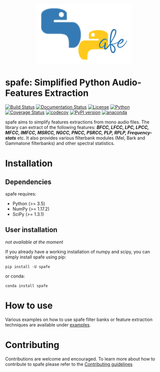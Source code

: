 <p align="center">
<img src="logo.jpg">
</p>

# spafe: Simplified Python Audio-Features Extraction
[![Build Status](https://travis-ci.org/SuperKogito/spafe.svg?branch=master)](https://travis-ci.org/SuperKogito/spafe)
[![Documentation Status](https://readthedocs.org/projects/spafe/badge/?version=latest)](https://spafe.readthedocs.io/en/latest/?badge=latest)
[![License](https://img.shields.io/badge/license-BSD%203--Clause%20License%20(Revised)%20-blue)](https://github.com/SuperKogito/spafe/blob/master/LICENSE)
[![Python](https://img.shields.io/badge/python-3.5%20%7C%203.6%20%7C%203.7-blue)](https://www.python.org/doc/versions/)
[![Coverage Status](https://coveralls.io/repos/github/SuperKogito/spafe/badge.svg?branch=master)](https://coveralls.io/github/SuperKogito/spafe?branch=master)
[![codecov](https://codecov.io/gh/SuperKogito/spafe/branch/master/graph/badge.svg)](https://codecov.io/gh/SuperKogito/spafe)
[![PyPI version](https://badge.fury.io/py/spafe.svg)](https://badge.fury.io/py/spafe)
[![anaconda](https://anaconda.org/superkogito/spafe/badges/version.svg)](https://anaconda.org/SuperKogito/spafe)

spafe aims to simplify features extractions from mono audio files. The library can extract of the following features: ***BFCC, LFCC, LPC, LPCC, MFCC, IMFCC, MSRCC, NGCC, PNCC, PSRCC, PLP, RPLP, Frequency-stats*** etc.
It also provides various filterbank modules (Mel, Bark and Gammatone filterbanks) and other spectral statistics.


# Installation
## Dependencies
spafe requires:

- Python (>= 3.5)
- NumPy (>= 1.17.2)
- SciPy (>= 1.3.1)

## User installation
*not available at the moment*

If you already have a working installation of numpy and scipy, you can simply install spafe using pip:

    pip install -U spafe

or conda:

    conda install spafe

# How to use
Various examples on how to use spafe filter banks or feature extraction techniques are available under [examples](https://github.com/SuperKogito/spafe/tree/master/examples).
# Contributing
Contributions are welcome and encouraged. To learn more about how to contribute to spafe please refer to the [Contributing guidelines](https://github.com/SuperKogito/spafe/blob/master/CONTRIBUTING.md)
